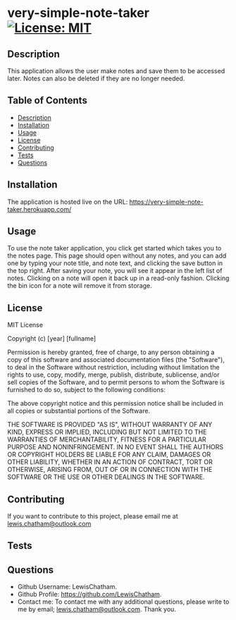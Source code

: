 # very-simple-note-taker [![License: MIT](https://img.shields.io/badge/License-MIT-yellow.svg)](https://opensource.org/licenses/MIT)
## Description
This application allows the user make notes and save them to be accessed later. Notes can also be deleted if they are no longer needed.
## Table of Contents
- [Description](#description)
- [Installation](#installation)
- [Usage](#usage)
- [License](#license)
- [Contributing](#contributing)
- [Tests](#tests)
- [Questions](#questions)
## Installation
The application is hosted live on the URL: https://very-simple-note-taker.herokuapp.com/
## Usage
To use the note taker application, you click get started which takes you to the notes page. This page should open without any notes, and you can add one by typing your note title, and note text, and clicking the save button in the top right. After saving your note, you will see it appear in the left list of notes. Clicking on a note will open it back up in a read-only fashion. Clicking the bin icon for a note will remove it from storage.
## License
MIT License

Copyright (c) [year] [fullname]

Permission is hereby granted, free of charge, to any person obtaining a copy
of this software and associated documentation files (the "Software"), to deal
in the Software without restriction, including without limitation the rights
to use, copy, modify, merge, publish, distribute, sublicense, and/or sell
copies of the Software, and to permit persons to whom the Software is
furnished to do so, subject to the following conditions:

The above copyright notice and this permission notice shall be included in all
copies or substantial portions of the Software.

THE SOFTWARE IS PROVIDED "AS IS", WITHOUT WARRANTY OF ANY KIND, EXPRESS OR
IMPLIED, INCLUDING BUT NOT LIMITED TO THE WARRANTIES OF MERCHANTABILITY,
FITNESS FOR A PARTICULAR PURPOSE AND NONINFRINGEMENT. IN NO EVENT SHALL THE
AUTHORS OR COPYRIGHT HOLDERS BE LIABLE FOR ANY CLAIM, DAMAGES OR OTHER
LIABILITY, WHETHER IN AN ACTION OF CONTRACT, TORT OR OTHERWISE, ARISING FROM,
OUT OF OR IN CONNECTION WITH THE SOFTWARE OR THE USE OR OTHER DEALINGS IN THE
SOFTWARE.
## Contributing
If you want to contribute to this project, please email me at lewis.chatham@outlook.com
## Tests

## Questions
- Github Username: LewisChatham.
- Github Profile: https://github.com/LewisChatham.
- Contact me: To contact me with any additional questions, please write to me by email; lewis.chatham@outlook.com.
Thank you.
